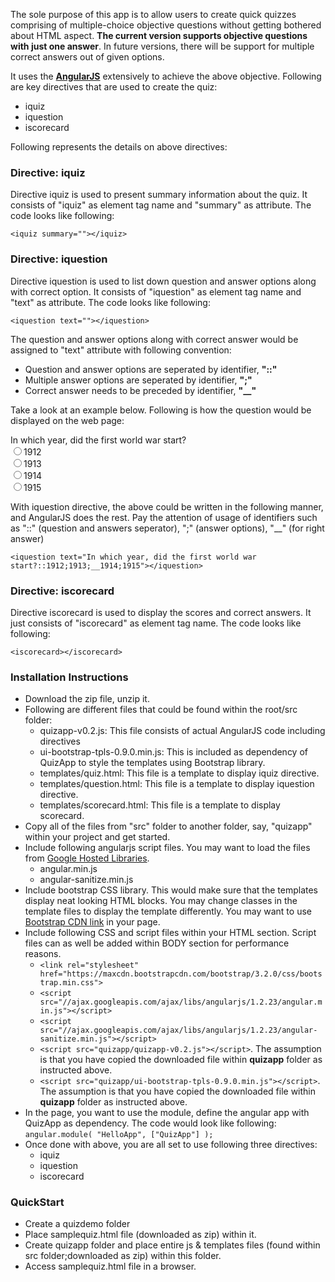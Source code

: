 The sole purpose of this app is to allow users to create quick quizzes comprising of multiple-choice objective questions without getting bothered about HTML aspect. **The current version supports objective questions with just one answer**. In future versions, there will be support for multiple correct answers out of given options. 

It uses the **<a href="http://www.angularjs.org" target="__blank">AngularJS</a>** extensively to achieve the above objective. Following are key directives that are used to create the quiz:
* iquiz
* iquestion
* iscorecard

Following represents the details on above directives:

### Directive: iquiz

Directive iquiz is used to present summary information about the quiz. It consists of "iquiz" as element tag name and "summary" as attribute. The code looks like following:

`<iquiz summary=""></iquiz>`


### <h3>Directive: iquestion</h3>

Directive iquestion is used to list down question and answer options along with correct option. It consists of "iquestion" as element tag name and "text" as attribute. The code looks like following:

`<iquestion text=""></iquestion>`

The question and answer options along with correct answer would be assigned to "text" attribute with following convention:

* Question and answer options are seperated by identifier, **"::"**
* Multiple answer options are seperated by identifier, **";"**
* Correct answer needs to be preceded by identifier, **"__"**


Take a look at an example below. Following is how the question would be displayed on the web page:

<div>In which year, did the first world war start?</div>
<input type="radio" name="year" value="1912"/>1912
<br/>
<input type="radio" name="year" value="1913"/>1913
<br/>
<input type="radio" name="year" value="1914"/>1914
<br/>
<input type="radio" name="year" value="1915"/>1915
<br/>

With iquestion directive, the above could be written in the following manner, and AngularJS does the rest. Pay the attention of usage of identifiers such as "::" (question and answers seperator), ";" (answer options), "__" (for right answer)

`<iquestion text="In which year, did the first world war start?::1912;1913;__1914;1915"></iquestion>`

### Directive: iscorecard

Directive iscorecard is used to display the scores and correct answers. It just consists of "iscorecard" as element tag name. The code looks like following:

`<iscorecard></iscorecard>`

### Installation Instructions

* Download the zip file, unzip it.
* Following are different files that could be found within the root/src folder:
  * quizapp-v0.2.js: This file consists of actual AngularJS code including directives
  * ui-bootstrap-tpls-0.9.0.min.js: This is included as dependency of QuizApp to style the templates using Bootstrap library. 
  * templates/quiz.html: This file is a template to display iquiz directive.
  * templates/question.html: This file is a template to display iquestion directive.
  * templates/scorecard.html: This file is a template to display scorecard.
* Copy all of the files from "src" folder to another folder, say, "quizapp" within your project and get started.
* Include following angularjs script files. You may want to load the files from <a href="https://developers.google.com/speed/libraries/devguide#angularjs" target="_blank">Google Hosted Libraries</a>.
  * angular.min.js
  * angular-sanitize.min.js
* Include bootstrap CSS library. This would make sure that the templates display neat looking HTML blocks. You may change classes in the template files to display the template differently. You may want to use <a href="https://maxcdn.bootstrapcdn.com/bootstrap/3.2.0/css/bootstrap.min.css" target="_blank">Bootstrap CDN link</a> in your page.
* Include following CSS and script files within your HTML <Head> section. Script files can as well be added within BODY section for performance reasons.
   * `<link rel="stylesheet" href="https://maxcdn.bootstrapcdn.com/bootstrap/3.2.0/css/bootstrap.min.css">`
   * `<script src="//ajax.googleapis.com/ajax/libs/angularjs/1.2.23/angular.min.js"></script>`
   * `<script src="//ajax.googleapis.com/ajax/libs/angularjs/1.2.23/angular-sanitize.min.js"></script>`
   * `<script src="quizapp/quizapp-v0.2.js"></script>`. The assumption is that you have copied the downloaded file within **quizapp** folder as instructed above.
   * `<script src="quizapp/ui-bootstrap-tpls-0.9.0.min.js"></script>`. The assumption is that you have copied the downloaded file within **quizapp** folder as instructed above.
* In the page, you want to use the module, define the angular app with QuizApp as dependency. The code would look like following:
  `angular.module( "HelloApp", ["QuizApp"] );`
* Once done with above, you are all set to use following three directives:
  * iquiz
  * iquestion
  * iscorecard

### QuickStart

* Create a quizdemo folder
* Place samplequiz.html file (downloaded as zip) within it.
* Create quizapp folder and place entire js & templates files (found within src folder;downloaded as zip) within this folder.
* Access samplequiz.html file in a browser.
